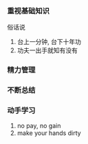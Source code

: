 ### 重视基础知识
俗话说
1. 台上一分钟, 台下十年功
2. 功夫一出手就知有没有

### 精力管理


### 不断总结


### 动手学习
1. no pay, no gain
2. make your hands dirty
